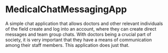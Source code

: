 # MedicalChatMessagingApp
A simple chat application that allows doctors and other relevant individuals of the field create and log into an account, where they can create direct messages and team group chats. With doctors being a crucial part of society, it is very important that they have a means of communication among their staff members. This application does just that.
